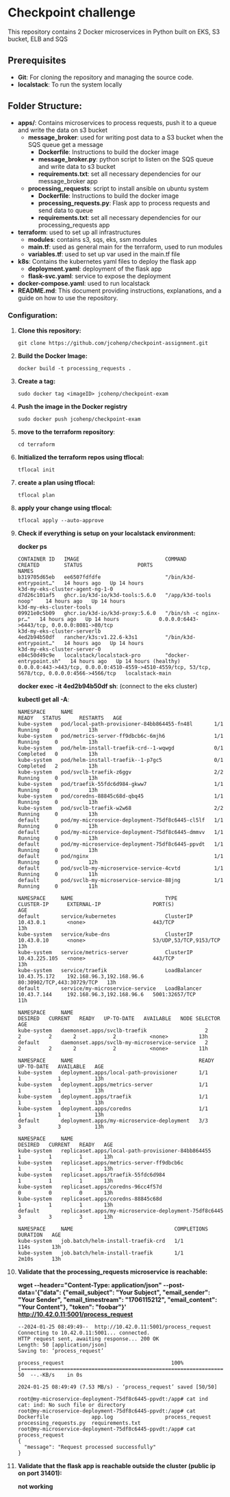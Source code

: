
# Checkpoint challenge 

This repository contains 2 Docker microservices in Python built on EKS, S3 bucket, ELB and SQS

## Prerequisites

- **Git**: For cloning the repository and managing the source code.
- **localstack**: To run the system locally 

## Folder Structure:

- **apps/**: Contains microservices to process requests, push it to a queue and write the data on s3 bucket
  - **message_broker**: used for writing post data to a S3 bucket when the SQS queue get a message
    - **Dockerfile**: Instructions to build the docker image
    - **message_broker.py**: python script to listen on the SQS queue and write data to s3 bucket
    - **requirements.txt**: set all necessary dependencies for our message_broker app
  - **processing_requests**: script to install ansible on ubuntu system
    - **Dockerfile**: Instructions to build the docker image
    - **processing_requests.py**: Flask app to process requests and send data to queue
    - **requirements.txt**: set all necessary dependencies for our processing_requests app
- **terraform**: used to set up all infrastructures
    - **modules**: contains s3, sqs, eks, ssm modules
    - **main.tf**: used as general main for the terraform, used to run modules 
    - **variables.tf**: used to set up var used in the main.tf file
- **k8s**: Contains the kubernetes yaml files to deploy the flask app
    - **deployment.yaml**: deployment of the flask app
    - **flask-svc.yaml**: service to expose the deployment
- **docker-compose.yaml**: used to run localstack
- **README.md**: This document providing instructions, explanations, and a guide on how to use the repository.


### Configuration:

1. **Clone this repository:**

    ```
    git clone https://github.com/jcohenp/checkpoint-assignment.git
    ```
2. **Build the Docker Image:**

    ```
    docker build -t processing_requests .
    ```
3. **Create a tag:**

    ```
    sudo docker tag <imageID> jcohenp/checkpoint-exam
    ```
4. **Push the image in the Docker registry**

    ```
    sudo docker push jcohenp/checkpoint-exam
    ```
    
5. **move to the terraform repository**:
    ```
    cd terraform
    ``` 
6. **Initialized the terraform repos using tflocal:**

    ```
    tflocal init
    ```

7. **create a plan using tflocal:**

    ```
    tflocal plan
    ```
    
8. **apply your change using tflocal:**
    
    ```
    tflocal apply --auto-approve
    ```

9. **Check if everything is setup on your localstack environment:**
    
    **docker ps**
    ```
    CONTAINER ID   IMAGE                            COMMAND                  CREATED        STATUS                  PORTS                                                                                              NAMES
    b319705d65eb   ee6507fdfdfe                     "/bin/k3d-entrypoint…"   14 hours ago   Up 14 hours                                                                                                                k3d-my-eks-cluster-agent-ng-1-0
    d7d26c101af5   ghcr.io/k3d-io/k3d-tools:5.6.0   "/app/k3d-tools noop"    14 hours ago   Up 14 hours                                                                                                                k3d-my-eks-cluster-tools
    09921e0c5b09   ghcr.io/k3d-io/k3d-proxy:5.6.0   "/bin/sh -c nginx-pr…"   14 hours ago   Up 14 hours             0.0.0.0:6443->6443/tcp, 0.0.0.0:8081->80/tcp                                                       k3d-my-eks-cluster-serverlb
    4ed2b94b50df   rancher/k3s:v1.22.6-k3s1         "/bin/k3d-entrypoint…"   14 hours ago   Up 14 hours                                                                                                                k3d-my-eks-cluster-server-0
    e84c50d49c9e   localstack/localstack-pro        "docker-entrypoint.sh"   14 hours ago   Up 14 hours (healthy)   0.0.0.0:443->443/tcp, 0.0.0.0:4510-4559->4510-4559/tcp, 53/tcp, 5678/tcp, 0.0.0.0:4566->4566/tcp   localstack-main

    ```
    **docker exec -it 4ed2b94b50df sh**: (connect to the eks cluster)
    
    **kubectl get all -A**:

    ```
    NAMESPACE     NAME                                              READY   STATUS      RESTARTS   AGE
    kube-system   pod/local-path-provisioner-84bb864455-fn48l       1/1     Running     0          13h
    kube-system   pod/metrics-server-ff9dbcb6c-6mjh6                1/1     Running     0          13h
    kube-system   pod/helm-install-traefik-crd--1-wqwgd             0/1     Completed   0          13h
    kube-system   pod/helm-install-traefik--1-p7gc5                 0/1     Completed   2          13h
    kube-system   pod/svclb-traefik-z6ggv                           2/2     Running     0          13h
    kube-system   pod/traefik-55fdc6d984-gkww7                      1/1     Running     0          13h
    kube-system   pod/coredns-88845c68d-qbq45                       1/1     Running     0          13h
    kube-system   pod/svclb-traefik-w2w68                           2/2     Running     0          13h
    default       pod/my-microservice-deployment-75df8c6445-cl5lf   1/1     Running     0          13h
    default       pod/my-microservice-deployment-75df8c6445-dmmvv   1/1     Running     0          13h
    default       pod/my-microservice-deployment-75df8c6445-ppvdt   1/1     Running     0          13h
    default       pod/nginx                                         1/1     Running     0          12h
    default       pod/svclb-my-microservice-service-4cvtd           1/1     Running     0          11h
    default       pod/svclb-my-microservice-service-88jng           1/1     Running     0          11h
    
    NAMESPACE     NAME                              TYPE           CLUSTER-IP      EXTERNAL-IP                 PORT(S)                      AGE
    default       service/kubernetes                ClusterIP      10.43.0.1       <none>                      443/TCP                      13h
    kube-system   service/kube-dns                  ClusterIP      10.43.0.10      <none>                      53/UDP,53/TCP,9153/TCP       13h
    kube-system   service/metrics-server            ClusterIP      10.43.225.105   <none>                      443/TCP                      13h
    kube-system   service/traefik                   LoadBalancer   10.43.75.172    192.168.96.3,192.168.96.6   80:30902/TCP,443:30729/TCP   13h
    default       service/my-microservice-service   LoadBalancer   10.43.7.144     192.168.96.3,192.168.96.6   5001:32657/TCP               11h
    
    NAMESPACE     NAME                                           DESIRED   CURRENT   READY   UP-TO-DATE   AVAILABLE   NODE SELECTOR   AGE
    kube-system   daemonset.apps/svclb-traefik                   2         2         2       2            2           <none>          13h
    default       daemonset.apps/svclb-my-microservice-service   2         2         2       2            2           <none>          11h
    
    NAMESPACE     NAME                                         READY   UP-TO-DATE   AVAILABLE   AGE
    kube-system   deployment.apps/local-path-provisioner       1/1     1            1           13h
    kube-system   deployment.apps/metrics-server               1/1     1            1           13h
    kube-system   deployment.apps/traefik                      1/1     1            1           13h
    kube-system   deployment.apps/coredns                      1/1     1            1           13h
    default       deployment.apps/my-microservice-deployment   3/3     3            3           13h
    
    NAMESPACE     NAME                                                    DESIRED   CURRENT   READY   AGE
    kube-system   replicaset.apps/local-path-provisioner-84bb864455       1         1         1       13h
    kube-system   replicaset.apps/metrics-server-ff9dbcb6c                1         1         1       13h
    kube-system   replicaset.apps/traefik-55fdc6d984                      1         1         1       13h
    kube-system   replicaset.apps/coredns-96cc4f57d                       0         0         0       13h
    kube-system   replicaset.apps/coredns-88845c68d                       1         1         1       13h
    default       replicaset.apps/my-microservice-deployment-75df8c6445   3         3         3       13h
    
    NAMESPACE     NAME                                 COMPLETIONS   DURATION   AGE
    kube-system   job.batch/helm-install-traefik-crd   1/1           114s       13h
    kube-system   job.batch/helm-install-traefik       1/1           2m10s      13h
    ```

10. **Validate that the processing_requests microservice is reachable:**

    **wget --header="Content-Type: application/json" --post-data='{"data": {"email_subject": "Your Subject", "email_sender": "Your Sender", "email_timestream": "1706115212", "email_content": "Your Content"}, "token": "foobar"}' http://10.42.0.11:5001/process_request**

    ```
    --2024-01-25 08:49:49--  http://10.42.0.11:5001/process_request
    Connecting to 10.42.0.11:5001... connected.
    HTTP request sent, awaiting response... 200 OK
    Length: 50 [application/json]
    Saving to: ‘process_request’
    
    process_request                                   100%[============================================================================================================>]      50  --.-KB/s    in 0s      
    
    2024-01-25 08:49:49 (7.53 MB/s) - ‘process_request’ saved [50/50]
    
    root@my-microservice-deployment-75df8c6445-ppvdt:/app# cat ind
    cat: ind: No such file or directory
    root@my-microservice-deployment-75df8c6445-ppvdt:/app# cat 
    Dockerfile              app.log                 process_request         processing_requests.py  requirements.txt        
    root@my-microservice-deployment-75df8c6445-ppvdt:/app# cat process_request 
    {
      "message": "Request processed successfully"
    }
    ```

11. **Validate that the flask app is reachable outside the cluster (public ip on port 31401):**
    
    **not working**
    ```
    ```



